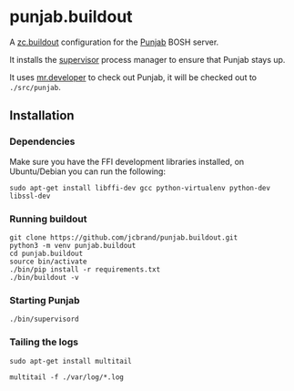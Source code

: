 # punjab.buildout

A [zc.buildout](https://pypi.python.org/pypi/zc.buildout/2.5.1) configuration for the [Punjab](https://github.com/twonds/punjab) BOSH server.

It installs the [supervisor](http://supervisord.org/) process manager to ensure that Punjab stays up.

It uses [mr.developer](https://pypi.python.org/pypi/mr.developer) to check out Punjab, it will be checked out to `./src/punjab`.

## Installation

### Dependencies

Make sure you have the FFI development libraries installed, on Ubuntu/Debian you can run the following:

    sudo apt-get install libffi-dev gcc python-virtualenv python-dev libssl-dev

### Running buildout

    git clone https://github.com/jcbrand/punjab.buildout.git
    python3 -m venv punjab.buildout
    cd punjab.buildout
    source bin/activate
    ./bin/pip install -r requirements.txt
    ./bin/buildout -v

### Starting Punjab

    ./bin/supervisord

### Tailing the logs

    sudo apt-get install multitail
    
    multitail -f ./var/log/*.log
